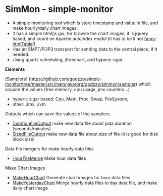 SimMon - simple-monitor
=======================

* A simple monitoring tool which is store timestamp and value in file, and make hourly/daily chart images.
* It has a simple html/js gui, for browse the chart images, it is jquery based, and count on Apache autoindex modul (it has to be li not [fancy htmlTable](http://httpd.apache.org/docs/2.2/mod/mod_autoindex.html#IndexOptions)!).
* Has an SMPT/POP3 transport for sending data to the central place, if it needed.
* Using quartz scheduling, jfreechart, and hyperic sigar.

**Elements**

[Samplers] (https://github.com/godzzo/simple-monitor/tree/master/src/main/java/org/godzzo/simmon/sampler) which acquire the values (free memory, cpu usage, jmx counters...)
* hyperic sigar based: Cpu, Mem, Proc, Swap, FileSystem, 
* other: Jmx, Jvm

Outputs which can save the values of the samplers 
* [DurationFileOutput](https://github.com/godzzo/simple-monitor/blob/master/src/main/java/org/godzzo/simmon/sampler/output/DurationFileOutput.java) make new data file about joda duration (seconds/minutes)
* [SizedFileOutput](https://github.com/godzzo/simple-monitor/blob/master/src/main/java/org/godzzo/simmon/sampler/output/SizedFileOutput.java) make new data file about size of file (it is good for disk block size)

Data file mergers for make hourly data files
* [HourFileMerge](https://github.com/godzzo/simple-monitor/blob/master/src/main/java/org/godzzo/simmon/merge/HourFileMerge.java) Make hour data files

Make Chart Images
* [MakeHourChart](https://github.com/godzzo/simple-monitor/blob/master/src/main/java/org/godzzo/simmon/chart/MakeHourChart.java) Generate chart images for hour data files
* [MakeYesterdayChart](https://github.com/godzzo/simple-monitor/blob/master/src/main/java/org/godzzo/simmon/chart/MakeYesterdayChart.java) Merge hourly data files to day data file, and make daily chart image


